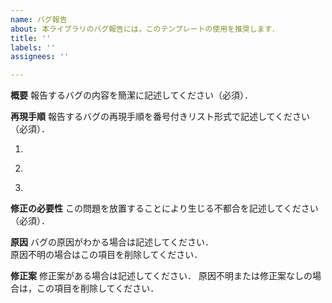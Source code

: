 ```yaml
---
name: バグ報告
about: 本ライブラリのバグ報告には，このテンプレートの使用を推奨します．
title: ''
labels: ''
assignees: ''

---
```


**概要**
報告するバグの内容を簡潔に記述してください（必須）．

**再現手順**
報告するバグの再現手順を番号付きリスト形式で記述してください（必須）．
1. ~~~
2. ~~~
3. ~~~

**修正の必要性**
この問題を放置することにより生じる不都合を記述してください（必須）．

**原因**
バグの原因がわかる場合は記述してください．  
原因不明の場合はこの項目を削除してください．

**修正案**
修正案がある場合は記述してください．
原因不明または修正案なしの場合は，この項目を削除してください．
